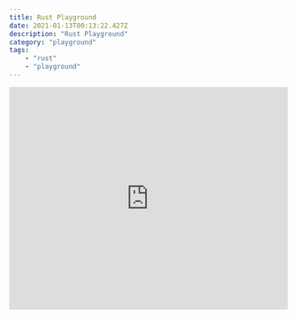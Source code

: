 ```yaml
---
title: Rust Playground
date: 2021-01-13T00:13:22.427Z
description: "Rust Playground"
category: "playground"
tags:
    - "rust"
    - "playground"
---
```

<div style="position: relative; width: 100%; height: 0; padding-bottom: 80%;">
<iframe src="https://play.rust-lang.org/" frameborder="0" allowfullscreen style="position: absolute; top: 0; left: 0; width: 100%; height: 100%;" />
</div>
